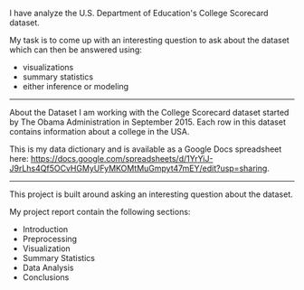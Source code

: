 I have analyze the U.S. Department of Education's College Scorecard dataset.

My task is to come up with an interesting question to ask about the dataset which can then be answered using:

- visualizations
- summary statistics
- either inference or modeling

---------------------------------------------------------------------------------------------------------------------------------------------------------------------------------------------------------------------------------------------------------------------------------

About the Dataset
I am working with the College Scorecard dataset started by The Obama Administration in September 2015. Each row in this dataset contains information about a college in the USA.

This is my data dictionary and is available as a Google Docs spreadsheet here: https://docs.google.com/spreadsheets/d/1YrYiJ-J9rLhs4Qf5OCvHGMyUFyMKOMtMuGmpyt47mEY/edit?usp=sharing.

---------------------------------------------------------------------------------------------------------------------------------------------------------------------------------------------------------------------------------------------------------------------------------

This project is built around asking an interesting question about the dataset.

My project report contain the following sections:

- Introduction
- Preprocessing
- Visualization
- Summary Statistics
- Data Analysis
- Conclusions
